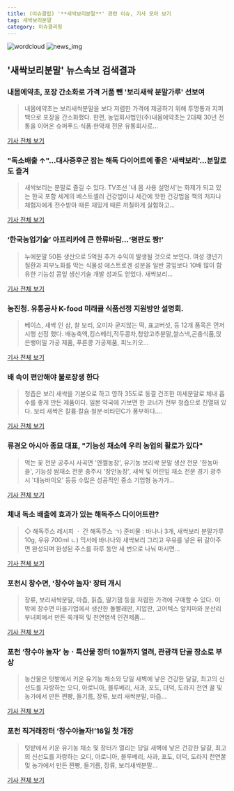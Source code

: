 ```yaml
---
title: (이슈클립) '**새싹보리분말**' 관련 이슈, 기사 모아 보기
tag: 새싹보리분말
category: 이슈클리핑
---
```

![wordcloud](https://s3.ap-northeast-2.amazonaws.com/lyrics101-wordcloud/2018-08-29-1535494868.png)
![news_img](https://user-images.githubusercontent.com/42597476/44507050-1206f400-a6e4-11e8-8d98-7ffbfebb353f.png)
## **'**새싹보리분말**'** 뉴스속보 검색결과
### 내몸에약초, 포장 간소화로 가격 거품 뺀 '보리새싹 분말가루' 선보여 

>내몸에약초는 보리새싹분말을 보다 저렴한 가격에 제공하기 위해 투명통과 지퍼백으로 포장을 간소화했다.   한편, 농업회사법인(주)내몸에약초는 2대째 30년 전통을 이어온 슈퍼푸드·식품·한약재 전문 유통회사로...

<a href="http://www.nbntv.co.kr/news/articleView.html?idxno=116097" target="_blank">기사 전체 보기</a>

### "독소배출 ↑"…대사증후군 잡는 해독 다이어트에 좋은 '새싹보리'…분말로도 즐겨

>새싹보리는 분말로 즐길 수 있다. TV조선 '내 몸 사용 설명서'는 화제가 되고 있는 한국 포함 세계의 베스트셀러 건강법이나 세간에 핫한 건강법을 책의 저자나 체험자에게 전수받아 때론 재밌게 때론 까칠하게 실험하고...

<a href="http://www.topstarnews.net/news/articleView.html?idxno=472139" target="_blank">기사 전체 보기</a>

### ‘한국농업기술’ 아프리카에 큰 한류바람…‘평판도 짱!’

>누에분말 50톤 생산으로 5억원 추가 수익이 발생될 것으로 보인다. 여성 갱년기 질환과 피부노화를 막는 식물성 에스트로겐 성분을 일반 콩잎보다 10배 많이 함유한 기능성 콩잎 생산기술 개발 성과도 얻었다. 새싹보리...

<a href="http://www.kenews.co.kr/news/article.html?no=9231" target="_blank">기사 전체 보기</a>

### 농진청. 유통공사 K-food 미래클 식품선정 지원방안 설명회.

>베이스, 새싹 인 삼, 찰 보리, 오미자 굳지않는 떡, 표고버섯, 등 12개 품목은 먼저 시행 선정 했다. 배농축액,킹스베리,작두콩차,청양고추분말,쌀스낵,곤충식품,앉은뱅이밀 가공 제품, 푸른콩 가공제품, 피노키오...

<a href="http://www.viva100.com/main/view.php?key=20180817010005306" target="_blank">기사 전체 보기</a>

### 배 속이 편안해야 불로장생 한다

>청즙은 보리 새싹을 기본으로 하고 영하 35도로 동결 건조한 미세분말로 체내 흡수를 좋게 만든 제품이다. 일본 약국에 가보면 한 코너가 전부 청즙으로 진열돼 있다. 보리 새싹은 칼륨·칼슘·철분·비타민C가 풍부하다....

<a href="http://www.sisajournal.com/article/176627" target="_blank">기사 전체 보기</a>

### 류경오 아시아 종묘 대표, "기능성 채소에 우리 농업의 활로가 있다"

>먹는 꽃 전문 공주시 사곡면 '엔젤농장', 유기농 보리싹 분말 생산 전문 '한농마을', 기능성 쌈채소 전문 충주시 '장안농장', 새싹 및 어린잎 채소 전문 경기 광주시 '대농바이오' 등등 수많은 성공적인 중소 기업형 농가가...

<a href="http://www.youngnong.co.kr/news/articleView.html?idxno=13089" target="_blank">기사 전체 보기</a>

### 체내 독소 배출에 효과가 있는 해독주스 다이어트란?

>◇ 해독주스 레시피 ㆍ 간 해독주스 ㄱ) 준비물 : 바나나 3개, 새싹보리 분말가루 10g, 우유 700ml ㄴ) 믹서에 바나나와 새싹보리 그리고 우유를 넣은 뒤 갈아주면 완성되며 완성된 주스를 하루 동안 세 번으로 나눠 마시면...

<a href="http://www.newsfarm.co.kr/news/articleView.html?idxno=27425" target="_blank">기사 전체 보기</a>

### 포천시 창수면, '창수야 놀자' 장터 개시

>장류, 보리새싹분말, 마즙, 칡즙, 딸기잼 등을 저렴한 가격에 구매할 수 있다. 이 밖에 창수면 마을기업에서 생산한 돌빨래판, 지압판, 고어텍스 앞치마와 운산리부녀회에서 만든 쑥개떡 및 천연염색 인견제품...

<a href="http://www.joongboo.com/?mod=news&act=articleView&idxno=1260167" target="_blank">기사 전체 보기</a>

### 포천 ‘창수야 놀자’ 농ㆍ특산물 장터 10월까지 열려, 관광객 단골 장소로 부상

>농산물은 텃밭에서 키운 유기농 채소와 당일 새벽에 낳은 건강한 달걀, 최고의 신선도를 자랑하는 오디, 아로니아, 블루베리, 사과, 포도, 더덕, 도라지 천연 꿀 및 농가에서 만든 찐빵, 들기름, 장류, 보리 새싹분말, 마즙...

<a href="http://www.kyeonggi.com/?mod=news&act=articleView&idxno=1486987" target="_blank">기사 전체 보기</a>

### 포천 직거래장터 ‘창수야놀자!’16일 첫 개장

>텃밭에서 키운 유기농 채소 및 장터가 열리는 당일 새벽에 낳은 건강한 달걀, 최고의 신선도를 자랑하는 오디, 아로니아, 블루베리, 사과, 포도, 더덕, 도라지 천연꿀 및 농가에서 만든 찐빵, 들기름, 장류, 보리새싹분말...

<a href="http://www.fnnews.com/news/201806151222114234" target="_blank">기사 전체 보기</a>


